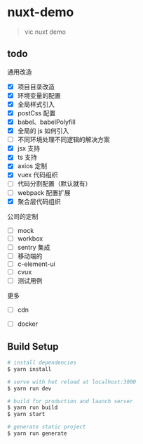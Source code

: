 # nuxt-demo

> vic nuxt demo

## todo

通用改造
- [x] 项目目录改造
- [x] 环境变量的配置
- [x] 全局样式引入
- [x] postCss 配置
- [x] babel、babelPolyfill
- [x] 全局的 js 如何引入
- [ ] 不同环境处理不同逻辑的解决方案
- [x] jsx 支持
- [x] ts 支持
- [x] axios 定制  
- [x] vuex 代码组织
- [ ] 代码分割配置（默认就有）
- [ ] webpack 配置扩展
- [x] 聚合层代码组织 

公司的定制
- [ ] mock
- [ ] workbox
- [ ] sentry 集成
- [ ] 移动端的
- [ ] c-element-ui
- [ ] cvux
- [ ] 测试用例

更多
- [ ] cdn
- [ ] docker


## Build Setup

``` bash
# install dependencies
$ yarn install

# serve with hot reload at localhost:3000
$ yarn run dev

# build for production and launch server
$ yarn run build
$ yarn start

# generate static project
$ yarn run generate
```

